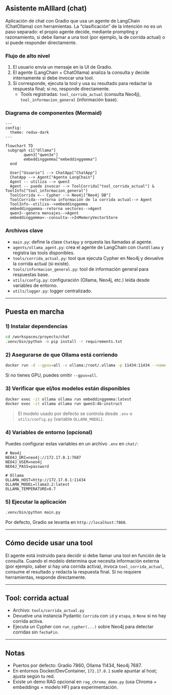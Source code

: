 ## Asistente mAIllard (chat)

Aplicación de chat con Gradio que usa un agente de LangChain (ChatOllama) con herramientas. La “clasificación” de la intención no es un paso separado: el propio agente decide, mediante prompting y razonamiento, si debe llamar a una tool (por ejemplo, la de corrida actual) o si puede responder directamente.

### Flujo de alto nivel
1) El usuario envía un mensaje en la UI de Gradio.
2) El agente (LangChain + ChatOllama) analiza la consulta y decide internamente si debe invocar una tool.
3) Si corresponde, ejecuta la tool y usa su resultado para redactar la respuesta final; si no, responde directamente.
	- Tools registradas: `tool_corrida_actual` (consulta Neo4j), `tool_informacion_general` (información base).

### Diagrama de componentes (Mermaid)

```mermaid
---
config:
  theme: redux-dark
---

flowchart TD
 subgraph s1["Ollama"]
        qwen3["qwen3e"]
        embeddinggemma["embeddinggemma"]
  end

  User["Usuario"] --> ChatApp["ChatApp"]
  ChatApp --> Agent["Agente LangChain"]
  Agent -- utiliza --> qwen3
  Agent -- puede invocar --> ToolCorrida["tool_corrida_actual"] & ToolInfo["tool_informacion_general"]
  ToolCorrida <-- Cypher --> Neo4j["Neo4j DB"]
  ToolCorrida--retorna información de la corrida actual--> Agent
  ToolInfo--utiliza-->embeddinggemma
  embeddinggemma--retorna vectores-->Agent
  qwen3--genera mensajes-->Agent
  embeddinggemma<--consulta-->InMemoryVectorStore
```

### Archivos clave
- `main.py`: define la clase `ChatApp` y orquesta las llamadas al agente.
- `agents/ollama_agent.py`: crea el agente de LangChain con `ChatOllama` y registra las tools disponibles.
- `tools/corrida_actual.py`: tool que ejecuta Cypher en Neo4j y devuelve la corrida actual (si existe).
- `tools/informacion_general.py`: tool de información general para respuestas base.
- `utils/config.py`: configuración (Ollama, Neo4j, etc.) leída desde variables de entorno.
- `utils/logger.py`: logger centralizado.

---

## Puesta en marcha

### 1) Instalar dependencias
```bash
cd /workspaces/proyecto/chat
.venv/bin/python -m pip install -r requirements.txt
```

### 2) Asegurarse de que Ollama está corriendo
```bash
docker run -d --gpus=all -v ollama:/root/.ollama -p 11434:11434 --name ollama ollama/ollama
```

Si no tienes GPU, puedes omitir `--gpus=all`.

### 3) Verificar que el/los modelos están disponibles
```bash
docker exec -it ollama ollama run embeddinggemma:latest
docker exec -it ollama ollama run qwen3:4b-instruct
```

> El modelo usado por defecto se controla desde `.env` o `utils/config.py` (variable `OLLAMA_MODEL`).

### 4) Variables de entorno (opcional)
Puedes configurar estas variables en un archivo `.env` en `chat/`:
```env
# Neo4j
NEO4J_URI=neo4j://172.17.0.1:7687
NEO4J_USER=neo4j
NEO4J_PASS=password

# Ollama
OLLAMA_HOST=http://172.17.0.1:11434
OLLAMA_MODEL=llama3.2:latest
OLLAMA_TEMPERATURE=0.7
```

### 5) Ejecutar la aplicación
```bash
.venv/bin/python main.py
```

Por defecto, Gradio se levanta en `http://localhost:7860`.

---

## Cómo decide usar una tool
El agente está instruido para decidir si debe llamar una tool en función de la consulta. Cuando el modelo determina que necesita información externa (por ejemplo, saber si hay una corrida activa), invoca `tool_corrida_actual`, consume el resultado y redacta la respuesta final. Si no requiere herramientas, responde directamente.

---

## Tool: corrida actual
- Archivo: `tools/corrida_actual.py`
- Devuelve una instancia Pydantic `Corrida` con `id` y `etapa`, o `None` si no hay corrida activa.
- Ejecuta un Cypher con `run_cypher(...)` sobre Neo4j para detectar corridas sin `fechaFin`.

---

## Notas
- Puertos por defecto: Gradio 7860, Ollama 11434, Neo4j 7687.
- En entornos Docker/DevContainer, `172.17.0.1` suele apuntar al host; ajusta según tu red.
- Existe un demo RAG opcional en `rag_chroma_demo.py` (usa Chroma + embeddings + modelo HF) para experimentación.